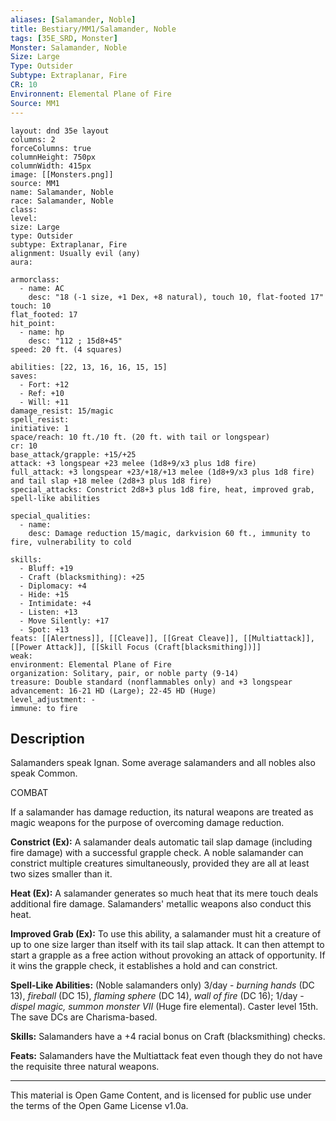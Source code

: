 ```yaml
---
aliases: [Salamander, Noble]
title: Bestiary/MM1/Salamander, Noble
tags: [35E_SRD, Monster]
Monster: Salamander, Noble
Size: Large
Type: Outsider
Subtype: Extraplanar, Fire
CR: 10
Environnent: Elemental Plane of Fire
Source: MM1
---
```


```statblock
layout: dnd 35e layout
columns: 2
forceColumns: true
columnHeight: 750px
columnWidth: 415px
image: [[Monsters.png]]
source: MM1
name: Salamander, Noble
race: Salamander, Noble
class: 
level: 
size: Large
type: Outsider
subtype: Extraplanar, Fire
alignment: Usually evil (any)
aura: 

armorclass:
  - name: AC
    desc: "18 (-1 size, +1 Dex, +8 natural), touch 10, flat-footed 17"
touch: 10
flat_footed: 17
hit_point:
  - name: hp
    desc: "112 ; 15d8+45"
speed: 20 ft. (4 squares)

abilities: [22, 13, 16, 16, 15, 15]
saves:
  - Fort: +12
  - Ref: +10
  - Will: +11
damage_resist: 15/magic
spell_resist: 
initiative: 1
space/reach: 10 ft./10 ft. (20 ft. with tail or longspear)
cr: 10
base_attack/grapple: +15/+25
attack: +3 longspear +23 melee (1d8+9/x3 plus 1d8 fire)
full_attack: +3 longspear +23/+18/+13 melee (1d8+9/x3 plus 1d8 fire) and tail slap +18 melee (2d8+3 plus 1d8 fire)
special_attacks: Constrict 2d8+3 plus 1d8 fire, heat, improved grab, spell-like abilities

special_qualities:
  - name: 
    desc: Damage reduction 15/magic, darkvision 60 ft., immunity to fire, vulnerability to cold

skills:
  - Bluff: +19
  - Craft (blacksmithing): +25
  - Diplomacy: +4
  - Hide: +15
  - Intimidate: +4
  - Listen: +13
  - Move Silently: +17
  - Spot: +13
feats: [[Alertness]], [[Cleave]], [[Great Cleave]], [[Multiattack]], [[Power Attack]], [[Skill Focus (Craft[blacksmithing])]]
weak: 
environment: Elemental Plane of Fire
organization: Solitary, pair, or noble party (9-14)
treasure: Double standard (nonflammables only) and +3 longspear
advancement: 16-21 HD (Large); 22-45 HD (Huge)
level_adjustment: -
immune: to fire
```

## Description

<p>Salamanders speak Ignan. Some average salamanders and all nobles also speak Common.</p>
<p>COMBAT</p>
<p>If a salamander has damage reduction, its natural weapons are treated as magic weapons for the purpose of overcoming damage reduction.</p>
<p>
            <b>Constrict (Ex):</b> A salamander deals automatic tail slap damage (including fire damage) with a successful grapple check. A noble salamander can constrict multiple creatures simultaneously, provided they are all at least two sizes smaller than it.</p>
<p>
            <b>Heat (Ex):</b> A salamander generates so much heat that its mere touch deals additional fire damage. Salamanders' metallic weapons also conduct this heat.</p>
<p>
            <b>Improved Grab (Ex):</b> To use this ability, a salamander must hit a creature of up to one size larger than itself with its tail slap attack. It can then attempt to start a grapple as a free action without provoking an attack of opportunity. If it wins the grapple check, it establishes a hold and can constrict.</p>
<p>
            <b>Spell-Like Abilities:</b> (Noble salamanders only) 3/day - <i>burning hands</i> (DC 13), <i>fireball</i> (DC 15), <i>flaming sphere</i> (DC 14), <i>wall of fire</i> (DC 16); 1/day - <i>dispel magic, summon monster VII</i> (Huge fire elemental). Caster level 15th. The save DCs are Charisma-based.</p>
<p>
            <b>Skills:</b> Salamanders have a +4 racial bonus on Craft (blacksmithing) checks.</p>
<p>
            <b>Feats:</b> Salamanders have the Multiattack feat even though they do not have the requisite three natural weapons.</p>

---

This material is Open Game Content, and is licensed for public use under
the terms of the Open Game License v1.0a.
